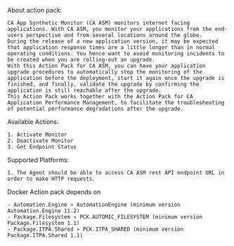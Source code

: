 About action pack:
	
	CA App Synthetic Monitor (CA ASM) monitors internet facing applications. With CA ASM, you monitor your applications from the end-users perspective and from several locations around the globe.
	During the release of a new application version, it may be expected that application response times are a little longer than in normal operating conditions. You hence want to avoid monitoring incidents to be created when you are rolling-out an upgrade.
	With this Action Pack for CA ASM, you can have your application upgrade procedures to automatically stop the monitoring of the application before the deployment, start it again once the upgrade is finished, and finally, validate the upgrade by confirming the application is still reachable after the upgrade.
	This Action Pack works together with the Action Pack for CA Application Performance Management, to facilitate the troubleshooting of potential performance degradations after the upgrade.

Available Actions:

	1. Activate Monitor
	2. Deactivate Monitor
	3. Get Endpoint Status
	
Supported Platforms:

	1. The Agent should be able to access CA ASM rest API endpoint URL in order to make HTTP requests.


Docker Action pack depends on

	- Automation.Engine » AutomationEngine (minimum version Automation.Engine 11.2)
	- Package.Filesystem » PCK.AUTOMIC_FILESYSTEM (minimum version Package.Filesystem 1.1)
	- Package.ITPA.Shared » PCK.ITPA_SHARED (minimum version Package.ITPA.Shared 1.1)
